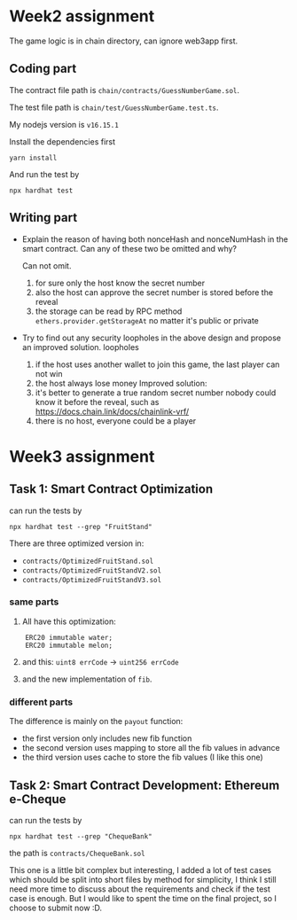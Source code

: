 # Week2 assignment
The game logic is in chain directory, can ignore web3app first.

## Coding part
The contract file path is `chain/contracts/GuessNumberGame.sol`.

The test file path is `chain/test/GuessNumberGame.test.ts`.

My nodejs version is `v16.15.1`

Install the dependencies first
```shell
yarn install
```

And run the test by
```shell
npx hardhat test 
```

## Writing part
- Explain the reason of having both nonceHash and nonceNumHash in the smart contract. Can any of these two be omitted and why?
  
  Can not omit.
  1. for sure only the host know the secret number
  2. also the host can approve the secret number is stored before the reveal
  3. the storage can be read by RPC method `ethers.provider.getStorageAt` no matter it's public or private

- Try to find out any security loopholes in the above design and propose an improved solution.
  loopholes
  1. if the host uses another wallet to join this game, the last player can not win
  2. the host always lose money
  Improved solution:
  1. it's better to generate a true random secret number nobody could know it before the reveal, such as https://docs.chain.link/docs/chainlink-vrf/
  2. there is no host, everyone could be a player

# Week3 assignment

## Task 1: Smart Contract Optimization

can run the tests by
```shell
npx hardhat test --grep "FruitStand"
```

There are three optimized version in:
- `contracts/OptimizedFruitStand.sol`
- `contracts/OptimizedFruitStandV2.sol`
- `contracts/OptimizedFruitStandV3.sol`

### same parts
1. All have this optimization:
```solidity
    ERC20 immutable water;
    ERC20 immutable melon;
```

2. and this:
`uint8 errCode` -> `uint256 errCode`

3. and the new implementation of `fib`.

### different parts
The difference is mainly on the `payout` function:

- the first version only includes new fib function
- the second version uses mapping to store all the fib values in advance
- the third version uses cache to store the fib values (I like this one)

## Task 2: Smart Contract Development: Ethereum e-Cheque

can run the tests by
```shell
npx hardhat test --grep "ChequeBank"
```

the path is `contracts/ChequeBank.sol`

This one is a little bit complex but interesting, 
I added a lot of test cases which should be split into short files by method for simplicity,
I think I still need more time to discuss about the requirements and check if the test case is enough.
But I would like to spent the time on the final project, so I choose to submit now :D.

